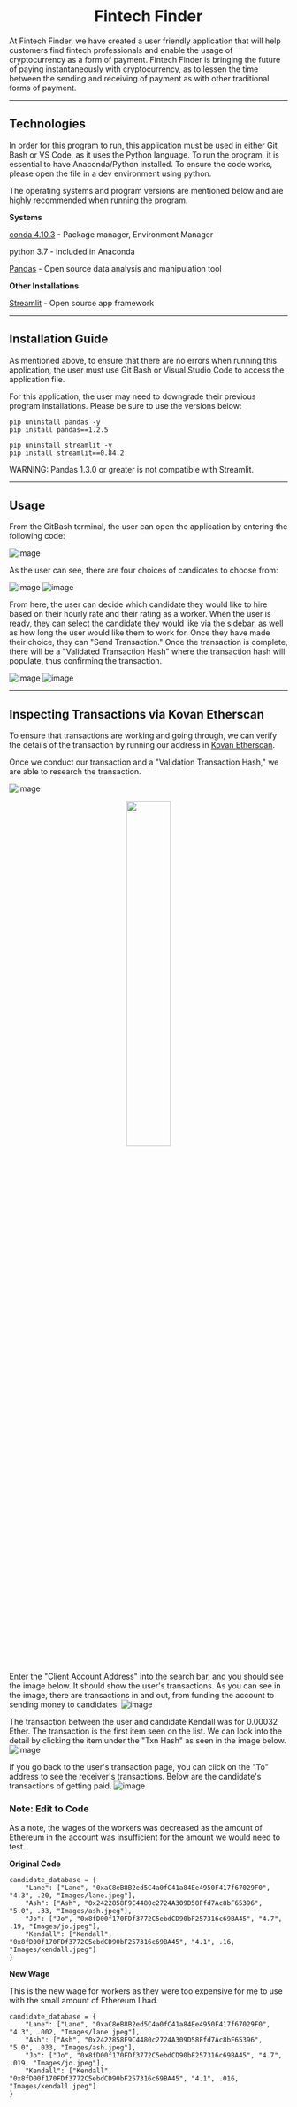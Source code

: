 <h1 align="center">Fintech Finder</h1> 

At Fintech Finder, we have created a user friendly application that will help customers find fintech professionals and enable the usage of cryptocurrency as a form of payment. Fintech Finder is bringing the future of paying instantaneously with cryptocurrency, as to lessen the time between the sending and receiving of payment as with other traditional forms of payment.

---
## Technologies

In order for this program to run, this application must be used in either Git Bash or VS Code, as it uses the Python language. To run the program, it is essential to have Anaconda/Python installed. To ensure the code works, please open the file in a dev environment using python.

The operating systems and program versions are mentioned below and are highly recommended when running the program.

**Systems**

[conda 4.10.3](https://docs.anaconda.com/anaconda/install/index.html) - Package manager, Environment Manager

python 3.7 - included in Anaconda

[Pandas](https://pandas.pydata.org/) - Open source data analysis and manipulation tool

**Other Installations**

[Streamlit](https://github.com/streamlit/streamlit) - Open source app framework

---

## Installation Guide


As mentioned above, to ensure that there are no errors when running this application, the user must use Git Bash or Visual Studio Code to access the application file. 

For this application, the user may need to downgrade their previous program installations. Please be sure to use the versions below:

```
pip uninstall pandas -y
pip install pandas==1.2.5

pip uninstall streamlit -y
pip install streamlit==0.84.2

```

WARNING: Pandas 1.3.0 or greater is not compatible with Streamlit.

---

## Usage

From the GitBash terminal, the user can open the application by entering the following code:

![image](https://user-images.githubusercontent.com/84649228/140665907-a9d943d9-f68d-4ce4-9cbd-ed81e893d581.png)

As the user can see, there are four choices of candidates to choose from:

![image](https://user-images.githubusercontent.com/84649228/140619760-783f779f-78f6-4f8f-9b25-9b28a4c4b5aa.png)
![image](https://user-images.githubusercontent.com/84649228/140619797-eba69f80-4dcb-4578-91e2-3260885e758b.png)

From here, the user can decide which candidate they would like to hire based on their hourly rate and their rating as a worker. When the user is ready, they can select the candidate they would like via the sidebar, as well as how long the user would like them to work for. Once they have made their choice, they can "Send Transaction." Once the transaction is complete, there will be a "Validated Transaction Hash" where the transaction hash will populate, thus confirming the transaction.

![image](https://user-images.githubusercontent.com/84649228/140619834-4dbeeea1-1612-450a-b255-10f785d17ed9.png)
![image](https://user-images.githubusercontent.com/84649228/140619875-ca63c534-498c-4b4d-a068-2243e1968b68.png)

---
## Inspecting Transactions via Kovan Etherscan

To ensure that transactions are working and going through, we can verify the details of the transaction by running our address in [Kovan Etherscan](https://kovan.etherscan.io/).

Once we conduct our transaction and a "Validation Transaction Hash," we are able to research the transaction.

![image](https://user-images.githubusercontent.com/84649228/140665509-a943542b-ba4e-4249-a20a-dd03937183e3.png)
<p align="center" width="50%">
    <img width="40%" src="https://user-images.githubusercontent.com/84649228/140665540-4cf3a5c5-41e0-4737-bf9d-1b8b980beba4.png"> 
</p> 

Enter the "Client Account Address" into the search bar, and you should see the image below.
It should show the user's transactions. As you can see in the image, there are transactions in and out, from funding the account to sending money to candidates.
![image](https://user-images.githubusercontent.com/84649228/140665734-507e7971-4ecf-47f6-b59b-18261ad79886.png)

The transaction between the user and candidate Kendall was for 0.00032 Ether. The transaction is the first item seen on the list. We can look into the detail by clicking the item under the "Txn Hash" as seen in the image below.
![image](https://user-images.githubusercontent.com/84649228/140665752-656366ec-76f4-47bd-bbeb-750e69dcecaf.png)

If you go back to the user's transaction page, you can click on the "To" address to see the receiver's transactions. Below are the candidate's transactions of getting paid.
![image](https://user-images.githubusercontent.com/84649228/140665774-884c698b-87e5-4b31-9a43-3f145a60321d.png)


### Note: Edit to Code

As a note, the wages of the workers was decreased as the amount of Ethereum in the account was insufficient for the amount we would need to test.

**Original Code** 

```
candidate_database = {
    "Lane": ["Lane", "0xaC8eB8B2ed5C4a0fC41a84Ee4950F417f67029F0", "4.3", .20, "Images/lane.jpeg"],
    "Ash": ["Ash", "0x2422858F9C4480c2724A309D58Ffd7Ac8bF65396", "5.0", .33, "Images/ash.jpeg"],
    "Jo": ["Jo", "0x8fD00f170FDf3772C5ebdCD90bF257316c69BA45", "4.7", .19, "Images/jo.jpeg"],
    "Kendall": ["Kendall", "0x8fD00f170FDf3772C5ebdCD90bF257316c69BA45", "4.1", .16, "Images/kendall.jpeg"]
}
```
**New Wage**

This is the new wage for workers as they were too expensive for me to use with the small amount of Ethereum I had.
```
candidate_database = {
    "Lane": ["Lane", "0xaC8eB8B2ed5C4a0fC41a84Ee4950F417f67029F0", "4.3", .002, "Images/lane.jpeg"],
    "Ash": ["Ash", "0x2422858F9C4480c2724A309D58Ffd7Ac8bF65396", "5.0", .033, "Images/ash.jpeg"],
    "Jo": ["Jo", "0x8fD00f170FDf3772C5ebdCD90bF257316c69BA45", "4.7", .019, "Images/jo.jpeg"],
    "Kendall": ["Kendall", "0x8fD00f170FDf3772C5ebdCD90bF257316c69BA45", "4.1", .016, "Images/kendall.jpeg"]
}
```

